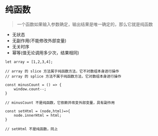 # 纯函数
> 一个函数如果输入参数确定，输出结果是唯一确定的，那么它就是纯函数  

- 无状态
- 无副作用(不能修改外部变量)
- 无关时序
- 幂等(值无论调用多少次，结果相同)  

```
let array = [1,2,3,4];

// array 的 slice 方法属于纯函数方法，它不对数组本身进行操作
// array 的 splice 方法不属于纯函数方法，它对数组本身进行操作 

const minusCount = () => {
    window.count--;
}

// minusCount 不是纯函数，它依赖并改变外部变量，具有副作用

const setHtml = (node,html)=>{
    node.innerHtml = html;
}

// setHtml 不是纯函数，同上 
```